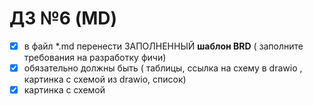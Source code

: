 # ДЗ №6 (MD)
- [x] в файл *.md перенести ЗАПОЛНЕННЫЙ **шаблон BRD** ( заполните требования на разработку фичи)
- [x] обязательно должны быть ( таблицы, ссылка на схему в drawio , картинка с схемой  из drawio, список)
- [x] картинка с схемой
